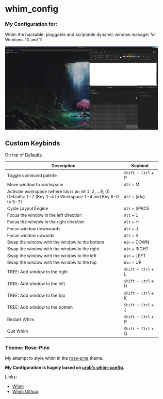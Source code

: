 # whim_config

### My Configuration for:

Whim the hackable, pluggable and scriptable dynamic window manager for Windows 10 and 11.

![Overlay](https://github.com/Skadusch/whim_config/blob/main/img/Screenshot.png)

## Custom Keybinds

On top of [Defaults](https://dalyisaac.github.io/Whim/docs/customize/commands.html).

| Description                                                                                                           | Keybind            |
| --------------------------------------------------------------------------------------------------------------------- | ------------------ |
| Toggle command palette                                                                                                | `Shift + Ctrl` + P |
| Move window to workspace                                                                                              | `Alt` + M          |
| Activate workspace (where idx is an int 1, 2, ...9, 0)<br>Defaults: 1-7 (Key 1-4 to Workspace 1-4 and Key 8-0 to 5-7) | `Alt` + {idx}      |
| Cycle Layout Engine                                                                                                   | `Alt` + SPACE      |
| Focus the window in the left direction                                                                                | `Alt` + L          |
| Focus the window in the right direction                                                                               | `Alt` + H          |
| Focus window downwards                                                                                                | `Alt` + J          |
| Focus window upwards                                                                                                  | `Alt` + K          |
| Swap the window with the window to the bottom                                                                         | `Win` + DOWN       |
| Swap the window with the window to the right                                                                          | `Win` + RIGHT      |
| Swap the window with the window to the left                                                                           | `Win` + LEFT       |
| Swap the window with the window to the top                                                                            | `Win` + UP         |
| TREE: Add window to the right                                                                                         | `Shift + Ctrl` + L |
| TREE: Add window to the left                                                                                          | `Shift + Ctrl` + H |
| TREE: Add window to the top                                                                                           | `Shift + Ctrl` + K |
| TREE: Add window to the bottom                                                                                        | `Shift + Ctrl` + J |
| Restart Whim                                                                                                          | `Shift + Ctrl` + R |
| Quit Whim                                                                                                             | `Shift + Ctrl` + Q |

### Theme: Rose-Pine

My attempt to style whim in the [rose-pine](https://rosepinetheme.com/) theme.

**My Configuration is hugely based on [urob's whim-config](https://github.com/urob/whim-config/tree/main).**

Links:

- [Whim](https://dalyisaac.github.io/Whim/index.html)
- [Whim Github](https://github.com/dalyIsaac/Whim)
